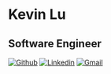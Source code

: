 
# Kevin Lu
## Software Engineer

[![Github](https://img.shields.io/badge/-Github-000?style=flat&logo=Github&logoColor=white)](https://github.com/Kklu78)
[![Linkedin](https://img.shields.io/badge/-LinkedIn-blue?style=flat&logo=Linkedin&logoColor=white)](https://www.linkedin.com/in/kklu/)
[![Gmail](https://img.shields.io/badge/-Gmail-c14438?style=flat&logo=Gmail&logoColor=white)](mailto:kevinklu78@gmail.com)


<!--
**Kklu78/Kklu78** is a ✨ _special_ ✨ repository because its `README.md` (this file) appears on your GitHub profile.

Here are some ideas to get you started:

- 🔭 I’m currently working on ...
- 🌱 I’m currently learning ...
- 👯 I’m looking to collaborate on ...
- 🤔 I’m looking for help with ...
- 💬 Ask me about ...
- 📫 How to reach me: ...
- 😄 Pronouns: ...
- ⚡ Fun fact: ...
-->
